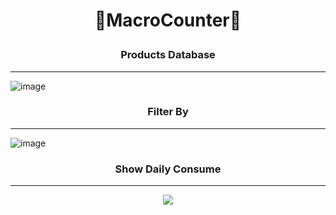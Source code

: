# <p align="center"> 💪MacroCounter🍎 </p>

### <p align="center"> Products Database </p>
------------------
![image](https://github.com/NunoSources/MacroCounter/assets/98571427/09572961-5edd-4941-b2d8-12c09d91ce83)

### <p align="center"> Filter By </p>
------------------
![image](https://github.com/NunoSources/MacroCounter/assets/98571427/2bdae37f-8f53-4474-86a0-47859e784550)

### <p align="center"> Show Daily Consume </p>
------------------
<p align="center">
  <img src=https://github.com/NunoSources/MacroCounter/assets/98571427/045717ba-361f-40e6-8754-9479abacadfc) />
</p>
